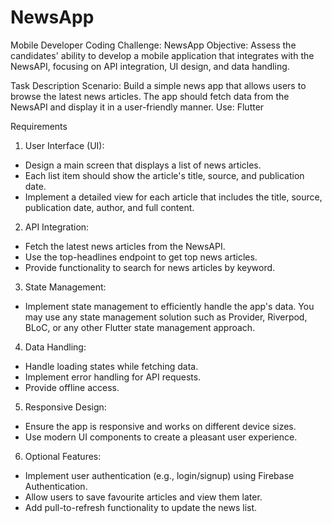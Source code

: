 # NewsApp
Mobile Developer Coding Challenge: NewsApp
Objective: Assess the candidates' ability to develop a mobile application that integrates with the NewsAPI, focusing on API integration, UI design, and data handling.

Task Description
Scenario: Build a simple news app that allows users to browse the latest news articles. The app should fetch data from the NewsAPI and display it in a user-friendly manner.
Use: Flutter

Requirements
1. User Interface (UI):
* Design a main screen that displays a list of news articles.
* Each list item should show the article's title, source, and publication date.
* Implement a detailed view for each article that includes the title, source, publication date, author, and full content.
2. API Integration:
* Fetch the latest news articles from the NewsAPI.
* Use the top-headlines endpoint to get top news articles.
* Provide functionality to search for news articles by keyword.
3. State Management:
* Implement state management to efficiently handle the app's data. You may use any state management solution such as Provider, Riverpod, BLoC, or any other Flutter state management approach.
4. Data Handling:
* Handle loading states while fetching data.
* Implement error handling for API requests.
* Provide offline access.
5. Responsive Design:
* Ensure the app is responsive and works on different device sizes.
* Use modern UI components to create a pleasant user experience.
6. Optional Features:
* Implement user authentication (e.g., login/signup) using Firebase Authentication.
* Allow users to save favourite articles and view them later.
* Add pull-to-refresh functionality to update the news list.
